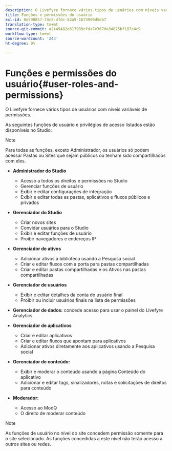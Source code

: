 ```yaml
---
description: O Livefyre fornece vários tipos de usuários com níveis variáveis de permissões.
title: Funções e permissões do usuário
exl-id: 0e590857-74c5-4fdc-82a9-1673909d5eb7
translation-type: tm+mt
source-git-commit: a2449482e617939cfda7e367da34875bf187c4c9
workflow-type: tm+mt
source-wordcount: '243'
ht-degree: 0%

---
```


# Funções e permissões do usuário{#user-roles-and-permissions}

O Livefyre fornece vários tipos de usuários com níveis variáveis de permissões.

As seguintes funções de usuário e privilégios de acesso listados estão disponíveis no Studio:

>[!NOTE]
>
>Para todas as funções, exceto Administrador, os usuários só podem acessar Pastas ou Sites que sejam públicos ou tenham sido compartilhados com eles.

* **Administrador do Studio**
   * Acesso a todos os direitos e permissões no Studio
   * Gerenciar funções de usuário
   * Exibir e editar configurações de integração
   * Exibir e editar todas as pastas, aplicativos e fluxos públicos e privados

* **Gerenciador do Studio**
   * Criar novos sites
   * Convidar usuários para o Studio
   * Exibir e editar funções de usuário
   * Proibir navegadores e endereços IP

* **Gerenciador de ativos**
   * Adicionar ativos à biblioteca usando a Pesquisa social
   * Criar e editar fluxos com a porta para pastas compartilhadas
   * Criar e editar pastas compartilhadas e os Ativos nas pastas compartilhadas

* **Gerenciador de usuários**
   * Exibir e editar detalhes da conta do usuário final
   * Proibir ou incluir usuários finais na lista de permissões

* **Gerenciador de dados:** concede acesso para usar o painel do Livefyre Analytics.
* **Gerenciador de aplicativos**
   * Criar e editar aplicativos
   * Criar e editar fluxos que apontam para aplicativos
   * Adicionar ativos diretamente aos aplicativos usando a Pesquisa social

* **Gerenciador de conteúdo:**
   * Exibir e moderar o conteúdo usando a página Conteúdo do aplicativo
   * Adicionar e editar tags, sinalizadores, notas e solicitações de direitos para conteúdo

* **Moderador:**
   * Acesso ao ModQ
   * O direito de moderar conteúdo

>[!NOTE]
>
>As funções de usuário no nível do site concedem permissão somente para o site selecionado. As funções concedidas a este nível não terão acesso a outros sites ou redes.
